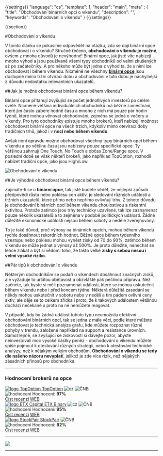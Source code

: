 {{settings}}
  "language": "cs",
  "template": 1,
  "header": "main",
  "meta" : {
    "title": "Obchodování binárních opcí o víkendu",
    "description": "",
    "keywords": "Obchodování o víkendu"
  }
{{/settings}}

<div class="row">
<div class="col-md-9" role="main" markdown="1">

{{section}}

#Obchodování o víkendu

V tomto článku se pokusíme odpovědět na otázku, zda se dají binární opce obchodovat i o víkendu? Stručně řečeno, **obchodování o víkendu je možné**, ovšem z mnoha důvodů je nevýhodné! Binární opce, jak jistě víte nabízejí mnoho výhod a jsou používané všemi typy obchodníků od velmi zkušených až po začátečníky. A pro někoho může být jedna z výhod ta, že s nimi lze obchodovat i během víkendu. Nicméně ne všechny [**binární opce**](http://www.forexsrovnavac.cz/binarni-opce "Binární opce") jsou dostupné mimo tržní otvírací dobu a obchodování v tuto dobu je náchylnější z důvodu nedostatku relevantních ukazatelů. 

##Jak je možné obchodovat binární opce během víkendu?

Binární opce přitahují zvyšující se počet jednotlivých investorů po celém světě. Nicméně většina individuálních obchodníků má běžné zaměstnání, které jim často zabere hodně času a mnoho z nich má pouze pár hodin týdně, které mohou věnovat obchodování, zejména se jedná o večery a víkendy.
Pro tyto obchodníky existuje mnoho brokerů, kteří nabízejí možnost obchodovat binární opce na všech trzích, kdykoliv mimo otevírací doby tradičních trhů, jakož i v **noci nebo během víkendu**. 

Avšak není opravdu možné obchodovat všechny typy binárních opcí během víkendu a po většinu času jsou nabízeny pouze specifické opce. Ty většinou zahrnují One Touch, No Touch a občas Zone/Range opce. 
V poslední době se však někteří brokeři, jako například TopOption, rozhodli nabízet tradiční opce, jako jsou High/Low.


![Obchodování o víkendu](http://blog.forexsrovnavac.cz/wp-content/uploads/2015/12/obchodov%C3%A1n%C3%AD-o-v%C3%ADkendu.jpg) 

##Je výhodné obchodovat binární opce během víkendu?

Zajímáte-li se o **binární opce**, tak jistě budete vědět, že nejlepší způsob předpovědi růstu nebo poklesu cen aktiv, je sledování různých událostí a tržních ukazatelů, které přímo nebo nepřímo ovlivňují trhy. Z tohoto důvodu je obchodování binárních opcí během víkendu choulostivou a riskantní aktivitou. Protože zatímco jsou trhy technicky uzavřené, tak lze zaznamenat pouze několik ukazatelů a to zejména v podobě politických událostí. Žádné důležité ekonomické události nejsou během soboty a neděle zveřejňovány.  

To je také důvod, proč výnosy na binárních opcích, mohou během víkendu rychle dosáhnout rekordních hodnot. Běžné opce během týdenního vzestupu nebo poklesu mohou vynést zisky od 70 do 90%, zatímco během víkendu se může jednat o výnosy až 500%. Je proto důležité, nenechat se lehce zlákat a být si vědomi toho, že takto velké **zisky s sebou nesou i velmi vysoké riziko**.

##Pár tipů k obchodování o víkendu

Některým obchodníkům se podaří o víkendech dosáhnout značných zisků, ale vyžaduje to určitou obětavost a obzvláště pak pečlivou přípravu. Než začnete, tak byste si měli poznamenat události, které se mohou uskutečnit během víkendu nebo i před koncem týdne. Některá důležitá zasedání se někdy mohou uskutečnit v sobotu nebo v neděli a tím pádem ovlivní ceny aktiv, ale děje se to celkem zřídka i proto, že k takových událostem většinou dochází nečekaně a proto na ně nemůžete reagovat. 

V případě, kdy by žádná událost tohoto typu neumožnila efektivní obchodování binárních opcí, tak se jedna z mála věcí, podle které můžete obchodovat je technická analýza grafu, kde můžete rozpoznat různé pohyby v trendu, založené například na support a resistance úrovních. Samozřejmě, se zvyšující se ziskovostí si dávejte pozor, abyste neinvestovali moc vysoké částky peněz - obchodování o víkendu můžete spíše pojmout k otestování různých strategií, nebo k otestování technické analýzy, než k nějakým velkým obchodům. **Obchodování o víkendu se tedy dle našeho názoru nevyplatí**, jelikož je zde více rizik, než nějakých zásadních přínosů pro obchodníka.





</div>
<div class="col-md-3" markdown="10">

- - -

<div id="brokeri-box">
<H3 class="brokeri-nadpis">Hodnocení brokerů na opce</H3>
<div class="broker">
  <div class="broker-top">
  <a href="#"  title="TopOption">
    <img src="{{img-url}}brokeri/topoption-logo.png" alt="logo TopOption">
  </a>
  <a class="broker-top-odkaz" target="_parent" href="http://blog.forexsrovnavac.cz/topoption" title="TopOption">TopOption</a>
  <img class="ikona" src="{{img-url}}brokeri/cz.png" alt="cz">
  <img class="ikona" src="{{img-url}}brokeri/cnb.png" alt="ČNB">
  </div>
  <div class="hodnoceni">
  <img src="{{img-url}}brokeri/hodnoceni.png" alt="hodnoceni">
  Hodnocení: <b>97%</b>
  </div>
  <a class="recenze" target="_parent" href="http://forexsrovnavac.cz/topoption" title"Číst recenzi">Číst recenzi</a>
  <a class="ucet" target="_parent" href="http://blog.forexsrovnavac.cz/topoption" title"Otevřít účet">WEB</a>
</div>
<div class="broker">
 <div class="broker-top">
  <a href="#" title="ETX Binary">
    <img src="{{img-url}}brokeri/etxcapital-logo.png" alt="logo ETX Capital">
  </a>
   <a class="broker-top-odkaz" target="_parent"  href="http://www.forexsrovnavac.cz/etx-capital-zkusenosti" title="ETX Binary">ETX Binary</a>
  <img class="ikona" src="{{img-url}}brokeri/cz.png" alt="cz">
  <img class="ikona" src="{{img-url}}brokeri/cnb.png" alt="ČNB">
 </div>
 <div class="hodnoceni">
  <img src="{{img-url}}brokeri/hodnoceni.png" alt="hodnoceni">
  Hodnocení: <b>95%</b>
 </div>
 <a class="recenze" target="_parent" href="http://www.forexsrovnavac.cz/etx-capital-zkusenosti" title"Číst recenzi">Číst recenzi</a>
 <a class="ucet" href="http://blog.forexsrovnavac.cz/etxbinary" title"Otevřít účet">WEB</a>
</div> 
<div class="broker">
 <div class="broker-top">
  <a href="#" title="Stockpair">
    <img src="{{img-url}}brokeri/stockpair-logo.png" alt="logo StockPair">
  </a>
  <a class="broker-top-odkaz" href="#" title="StockPair">StockPair</a>
  <img class="ikona" src="{{img-url}}brokeri/cnb.png" alt="ČNB">
 </div>
 <div class="hodnoceni">
  <img src="{{img-url}}brokeri/hodnoceni.png" alt="hodnoceni">
  Hodnocení: <b>92%</b>
 </div>
 <a class="recenze" href="http://www.forexsrovnavac.cz/stockpair-recenze" title"Číst recenzi">Číst recenzi</a>
 <a class="ucet" href="http://blog.forexsrovnavac.cz/stockpair" title"Otevřít účet">WEB</a>
</div> 

<hr />

<a href="http://blog.forexsrovnavac.cz/topoption" alt="Demo účet"  target="_blank">
 <img src="http://blog.forexsrovnavac.cz/wp-content/uploads/2015/02/2015-02-17-22_43_03-Plus500-_-Akcie-Plus500_-Online-obchodování-s-akciemi-_-Obchodování-s-podíly_kme.png" width="" height=""/>

</a>

<hr />

</div>
</div>
</div>